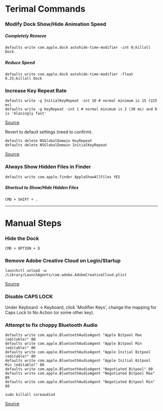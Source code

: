 # Terimal Commands

### Modify Dock Show/Hide Animation Speed
##### Completely Remove
```defaults write com.apple.dock autohide-time-modifier -int 0;killall Dock```

##### Reduce Speed
```defaults write com.apple.dock autohide-time-modifier -float 0.25;killall Dock```


### Increase Key Repeat Rate


```
defaults write -g InitialKeyRepeat -int 10 # normal minimum is 15 (225 ms)
defaults write -g KeyRepeat -int 1 # normal minimum is 2 (30 ms) and 0 is 'blazingly fast'
```
[Source](https://gist.github.com/hofmannsven/ff21749b0e6afc50da458bebbd9989c5)

Revert to default settings (need to confirm).

```
defaults delete NSGlobalDomain KeyRepeat
defaults delete NSGlobalDomain InitialKeyRepeat
```
[Source](https://coderwall.com/p/jzuuzg/osx-set-fast-keyboard-repeat-rate)


### Always Show Hidden Files in Finder
```
defaults write com.apple.finder AppleShowAllFiles YES
```

##### Shortcut to Show/Hide Hidden Files
```
CMD + SHIFT + .
```

***

# Manual Steps
### Hide the Dock

```CMD + OPTION + D```


### Remove Adobe Creative Cloud on Login/Startup

```launchctl unload -w /Library/LaunchAgents/com.adobe.AdobeCreativeCloud.plist```

[Source](https://apple.stackexchange.com/questions/138941/how-do-i-stop-the-adobe-creative-cloud-app-from-auto-launching-on-login)


### Disable CAPS LOCK
Under Keyboard -> Keyboard, click 'Modifier Keys', change the mapping for Caps Lock to No Action (or some other key).

### Attempt to fix choppy Bluetooth Audio
```
defaults write com.apple.BluetoothAudioAgent "Apple Bitpool Max (editable)" 80 
defaults write com.apple.BluetoothAudioAgent "Apple Bitpool Min (editable)" 80 
defaults write com.apple.BluetoothAudioAgent "Apple Initial Bitpool (editable)" 80 
defaults write com.apple.BluetoothAudioAgent "Apple Initial Bitpool Min (editable)" 80 
defaults write com.apple.BluetoothAudioAgent "Negotiated Bitpool" 80 
defaults write com.apple.BluetoothAudioAgent "Negotiated Bitpool Max" 80 
defaults write com.apple.BluetoothAudioAgent "Negotiated Bitpool Min" 80

sudo killall coreaudiod
```
[Source](https://apple.stackexchange.com/questions/167245/yosemite-bluetooth-audio-is-choppy-skips)
